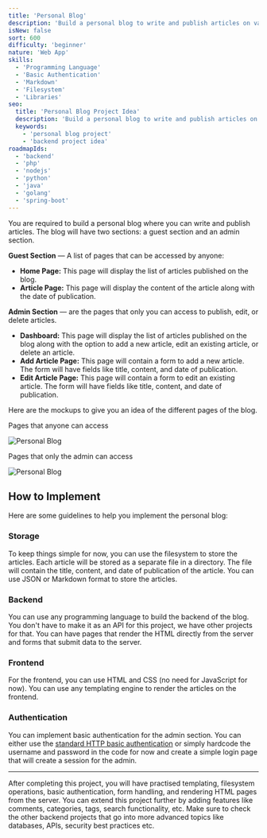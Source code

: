 ```yaml
---
title: 'Personal Blog'
description: 'Build a personal blog to write and publish articles on various topics.'
isNew: false
sort: 600
difficulty: 'beginner'
nature: 'Web App'
skills:
  - 'Programming Language'
  - 'Basic Authentication'
  - 'Markdown'
  - 'Filesystem'
  - 'Libraries'
seo:
  title: 'Personal Blog Project Idea'
  description: 'Build a personal blog to write and publish articles on various topics. Learn how to create a blog using a programming language and frontend technologies.'
  keywords:
    - 'personal blog project'
    - 'backend project idea'
roadmapIds:
  - 'backend'
  - 'php'
  - 'nodejs'
  - 'python'
  - 'java'
  - 'golang'
  - 'spring-boot'
---
```


You are required to build a personal blog where you can write and publish articles. The blog will have two sections: a guest section and an admin section.

**Guest Section** — A list of pages that can be accessed by anyone:

- **Home Page:** This page will display the list of articles published on the blog.
- **Article Page:** This page will display the content of the article along with the date of publication.

**Admin Section** — are the pages that only you can access to publish, edit, or delete articles.

- **Dashboard:** This page will display the list of articles published on the blog along with the option to add a new article, edit an existing article, or delete an article.
- **Add Article Page:** This page will contain a form to add a new article. The form will have fields like title, content, and date of publication.
- **Edit Article Page:** This page will contain a form to edit an existing article. The form will have fields like title, content, and date of publication.

Here are the mockups to give you an idea of the different pages of the blog.

Pages that anyone can access

![Personal Blog](https://assets.roadmap.sh/guest/blog-guest-pages.png)

Pages that only the admin can access

![Personal Blog](https://assets.roadmap.sh/guest/blog-admin-pages.png)

## How to Implement

Here are some guidelines to help you implement the personal blog:

### Storage

To keep things simple for now, you can use the filesystem to store the articles. Each article will be stored as a separate file in a directory. The file will contain the title, content, and date of publication of the article. You can use JSON or Markdown format to store the articles. 

### Backend

You can use any programming language to build the backend of the blog. You don't have to make it as an API for this project, we have other projects for that. You can have pages that render the HTML directly from the server and forms that submit data to the server.

### Frontend

For the frontend, you can use HTML and CSS (no need for JavaScript for now). You can use any templating engine to render the articles on the frontend.

### Authentication

You can implement basic authentication for the admin section. You can either use the [standard HTTP basic authentication](https://youtu.be/mwccHwUn7Gc?t=20) or simply hardcode the username and password in the code for now and create a simple login page that will create a session for the admin.

<hr />

After completing this project, you will have practised templating, filesystem operations, basic authentication, form handling, and rendering HTML pages from the server. You can extend this project further by adding features like comments, categories, tags, search functionality, etc. Make sure to check the other backend projects that go into more advanced topics like databases, APIs, security best practices etc.